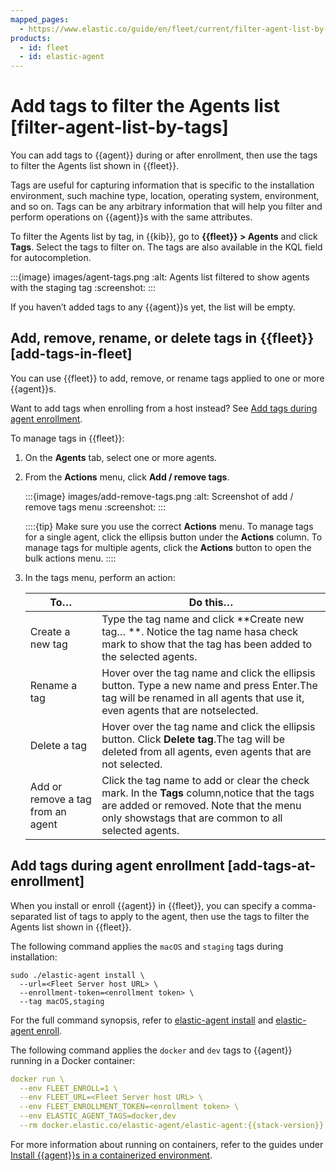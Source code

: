 ```yaml
---
mapped_pages:
  - https://www.elastic.co/guide/en/fleet/current/filter-agent-list-by-tags.html
products:
  - id: fleet
  - id: elastic-agent
---
```


# Add tags to filter the Agents list [filter-agent-list-by-tags]

You can add tags to {{agent}} during or after enrollment, then use the tags to filter the Agents list shown in {{fleet}}.

Tags are useful for capturing information that is specific to the installation environment, such machine type, location, operating system, environment, and so on. Tags can be any arbitrary information that will help you filter and perform operations on {{agent}}s with the same attributes.

To filter the Agents list by tag, in {{kib}}, go to **{{fleet}} > Agents** and click **Tags**. Select the tags to filter on. The tags are also available in the KQL field for autocompletion.

:::{image} images/agent-tags.png
:alt: Agents list filtered to show agents with the staging tag
:screenshot:
:::

If you haven’t added tags to any {{agent}}s yet, the list will be empty.


## Add, remove, rename, or delete tags in {{fleet}} [add-tags-in-fleet]

You can use {{fleet}} to add, remove, or rename tags applied to one or more {{agent}}s.

Want to add tags when enrolling from a host instead? See [Add tags during agent enrollment](#add-tags-at-enrollment).

To manage tags in {{fleet}}:

1. On the **Agents** tab, select one or more agents.
2. From the **Actions** menu, click **Add / remove tags**.

    :::{image} images/add-remove-tags.png
    :alt: Screenshot of add / remove tags menu
    :screenshot:
    :::

    ::::{tip}
    Make sure you use the correct **Actions** menu. To manage tags for a single agent, click the ellipsis button under the **Actions** column. To manage tags for multiple agents, click the **Actions** button to open the bulk actions menu.
    ::::

3. In the tags menu, perform an action:

    | To…  | Do this…  |
    | --- | --- |
    | Create a new tag | Type the tag name and click **Create new tag… **. Notice the tag name hasa check mark to show that the tag has been added to the selected agents. |
    | Rename a tag | Hover over the tag name and click the ellipsis button. Type a new name and press Enter.The tag will be renamed in all agents that use it, even agents that are notselected. |
    | Delete a tag | Hover over the tag name and click the ellipsis button. Click **Delete tag**.The tag will be deleted from all agents, even agents that are not selected. |
    | Add or remove a tag from an agent | Click the tag name to add or clear the check mark. In the **Tags** column,notice that the tags are added or removed. Note that the menu only showstags that are common to all selected agents. |



## Add tags during agent enrollment [add-tags-at-enrollment]

When you install or enroll {{agent}} in {{fleet}}, you can specify a comma-separated list of tags to apply to the agent, then use the tags to filter the Agents list shown in {{fleet}}.

The following command applies the `macOS` and `staging` tags during installation:

```shell
sudo ./elastic-agent install \
  --url=<Fleet Server host URL> \
  --enrollment-token=<enrollment token> \
  --tag macOS,staging
```

For the full command synopsis, refer to [elastic-agent install](/reference/fleet/agent-command-reference.md#elastic-agent-install-command) and [elastic-agent enroll](/reference/fleet/agent-command-reference.md#elastic-agent-enroll-command).

The following command applies the `docker` and `dev` tags to {{agent}} running in a Docker container:

```yaml subs=true
docker run \
  --env FLEET_ENROLL=1 \
  --env FLEET_URL=<Fleet Server host URL> \
  --env FLEET_ENROLLMENT_TOKEN=<enrollment token> \
  --env ELASTIC_AGENT_TAGS=docker,dev
  --rm docker.elastic.co/elastic-agent/elastic-agent:{{stack-version}}
```

For more information about running on containers, refer to the guides under [Install {{agent}}s in a containerized environment](/reference/fleet/install-elastic-agents-in-containers.md).
